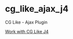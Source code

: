 # cg_like_ajax_j4
CG Like - Ajax Plugin

<a href='https://github.com/pmleconte/cg_like_j4'>Work with CG Like J4</a>
